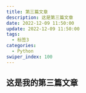 ```yaml
---
title: 第三篇文章
description: 这是第三篇文章
date: 2022-12-09 11:50:00
update: 2022-12-09 11:50:00
tags:
  - 标签3
categories:
  - Python
swiper_index: 100
---
```

## 这是我的第三篇文章


